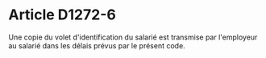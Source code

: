 # Article D1272-6

  
Une copie du volet d'identification du salarié est transmise par l'employeur au salarié dans les délais prévus par le présent code.